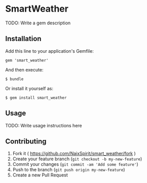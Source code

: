 # SmartWeather

TODO: Write a gem description

## Installation

Add this line to your application's Gemfile:

    gem 'smart_weather'

And then execute:

    $ bundle

Or install it yourself as:

    $ gem install smart_weather

## Usage

TODO: Write usage instructions here

## Contributing

1. Fork it ( https://github.com/NaixSpirit/smart_weather/fork )
2. Create your feature branch (`git checkout -b my-new-feature`)
3. Commit your changes (`git commit -am 'Add some feature'`)
4. Push to the branch (`git push origin my-new-feature`)
5. Create a new Pull Request
